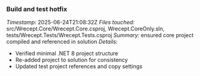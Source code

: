 ### Build and test hotfix
*Timestamp:* 2025-06-24T21:08:32Z
*Files touched:* src/Wrecept.Core/Wrecept.Core.csproj, Wrecept.CoreOnly.sln, tests/Wrecept.Tests/Wrecept.Tests.csproj
*Summary:* ensured core project compiled and referenced in solution
*Details:*
- Verified minimal .NET 8 project structure
- Re-added project to solution for consistency
- Updated test project references and copy settings
